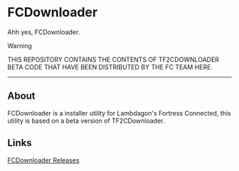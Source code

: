 # FCDownloader
Ahh yes, FCDownloader.

> [!WARNING] 
> THIS REPOSITORY CONTAINS THE CONTENTS OF TF2CDOWNLOADER BETA CODE THAT HAVE BEEN DISTRIBUTED BY THE FC TEAM HERE.

----

## About
FCDownloader is a installer utility for Lambdagon's Fortress Connected, this utility is based on a beta version of TF2CDownloader.

## Links
[FCDownloader Releases](https://github.com/Lambdagon/tf_coop_lambda/releases/)

